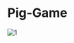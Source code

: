 # Pig-Game
![1](https://user-images.githubusercontent.com/62583335/97902502-baed1700-1d63-11eb-9f48-a2acf3d2635b.JPG)

